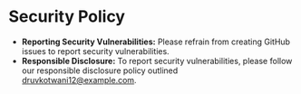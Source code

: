 # Security Policy

- **Reporting Security Vulnerabilities:** Please refrain from creating GitHub issues to report security vulnerabilities.
- **Responsible Disclosure:** To report security vulnerabilities, please follow our responsible disclosure policy outlined [druvkotwani12@example.com](mailto:druvkotwani12@example.com).
